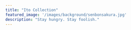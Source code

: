```yaml
---
title: "Ito Collection"
featured_image: '/images/background/senbonsakura.jpg'
description: "Stay hungry. Stay foolish."
---
```


